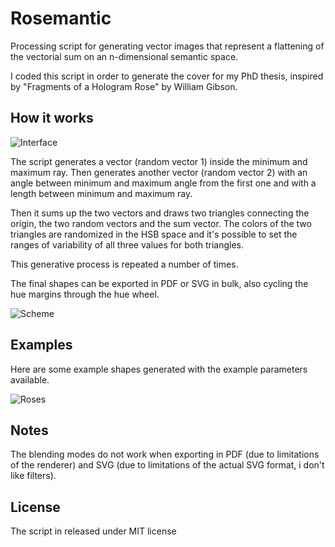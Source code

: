 # Rosemantic
Processing script for generating vector images that represent a flattening of the vectorial sum on an n-dimensional semantic space.

I coded this script in order to generate the cover for my PhD thesis, inspired by "Fragments of a Hologram Rose" by William Gibson.

## How it works

![Interface](http://i.imgur.com/Y2wOz39.png)

The script generates a vector (random vector 1) inside the minimum and maximum ray. Then generates another vector (random vector 2) with an angle between minimum and maximum angle from the first one and with a length between minimum and maximum ray.

Then it sums up the two vectors and draws two triangles connecting the origin, the two random vectors and the sum vector. The colors of the two triangles are randomized in the HSB space and it's possible to set the ranges of variability of all three values for both triangles.

This generative process is repeated a number of times.

The final shapes can be exported in PDF or SVG in bulk, also cycling the hue margins through the hue wheel.

![Scheme](http://i.imgur.com/Ds0BUgV.png)


## Examples
Here are some example shapes generated with the example parameters available.

![Roses](http://i.imgur.com/b2RZ3HD.png)

## Notes

The blending modes do not work when exporting in PDF (due to limitations of the renderer) and SVG (due to limitations of the actual SVG format, i don't like filters).

## License
The script in released under MIT license

